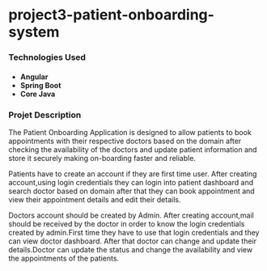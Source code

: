 # project3-patient-onboarding-system

<h3>Technologies Used</h3>
  <h4><ul><li>Angular</Li>
  <li>Spring Boot</Li>
  <li>Core Java</Li>
 </ul>
 </4>
  
  <h3>Projet Description</h3>
<p>The Patient Onboarding Application is designed to allow patients to book appointments with their respective doctors based on the domain after checking the availability of the doctors and update patient information and store it securely making on-boarding faster and reliable. <p>
  <p>Patients have to create an account if they are first time user. After creating account,using login credentials they can login into patient dashboard and search doctor based on domain after that they can book appointment and view their appointment details and edit their details.<p>
    <p>Doctors account should be created by Admin. After creating account,mail should be received by the doctor in order to know the login credentials created by admin.First time they have to use that login credentials and they can view doctor dashboard. After that doctor can change and update their details.Doctor can update the status and change the availability and view the appointments of the patients.<p>
      
      
      
